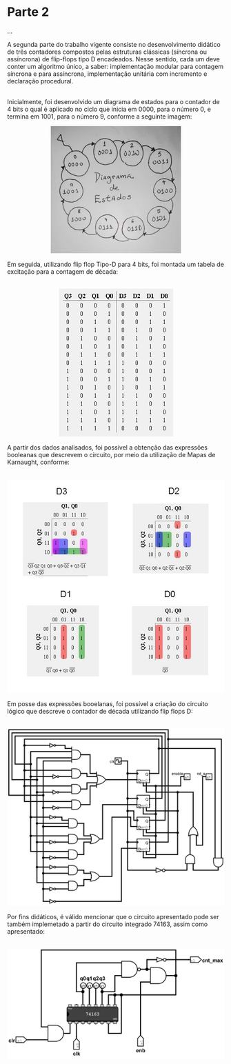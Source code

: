 # Parte 2
 ...

 A segunda parte do trabalho vigente consiste no desenvolvimento didático de três contadores compostos pelas estruturas clássicas (síncrona ou assíncrona) de flip-flops tipo D encadeados. Nesse sentido, cada um deve conter um algoritmo único, a saber: implementação modular para contagem síncrona e para assíncrona, implementação unitária com incremento e declaração procedural. <br> <br>

Inicialmente, foi desenvolvido um diagrama de estados para o contador de 4 bits o qual é aplicado no ciclo que inicia em 0000, para o número 0, e termina em 1001, para o número 9, conforme a seguinte imagem:<br>

<div align ="center">
    <img src ="img/Diagrama.jpeg" style="max-width: 60%;" alt="Diagrama-de-Estado">
</div>

Em seguida, utilizando flip flop Tipo-D para 4 bits, foi montada um tabela de excitação para a contagem de década: <br><br>

<div align ="center">
    <img src ="img/tabelav.jpeg" style="max-width: 200%;" alt="tabelav">
</div>

A partir dos dados analisados, foi possível a obtenção das expressões booleanas que descrevem o circuito, por meio da utilização de Mapas de Karnaught, conforme: <br><br>

<div align ="center">
    <img src ="img/mapa_k.jpeg" style="max-width: 100%;" alt="mapa-k">
</div>

Em posse das expressões booelanas, foi possível a criação do circuito lógico que descreve o contador de década utilizando flip flops D: <br> <br>
<div align ="center">
    <img src ="img/Circ3.jpeg" style="max-width: 100%;" alt="Circuito-1">
</div>

Por fins didáticos, é válido mencionar que o circuito apresentado pode ser também implemetado a partir do circuito integrado 74163, assim como apresentado: <br> <br>
<div align ="center">
    <img src ="img/Circ1.jpeg" style="max-width: 100%;" alt="Circuito-3">
</div>

